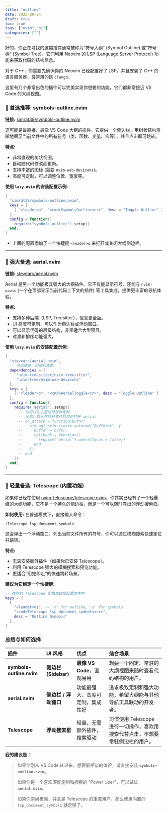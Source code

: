 ```yaml
---
title: "outline"
date: 2025-09-24
draft: true
toc: true
tags: ["nvim","oi"]
categories: [""]
---
```


好的，你正在寻找的这类插件通常被称为“符号大纲” (Symbol Outline) 或“符号树” (Symbol Tree)。它们利用 Neovim 的 LSP (Language Server Protocol) 功能来获取代码的结构信息。

对于 C++，你需要先确保你的 Neovim 已经配置好了 LSP，并且安装了 C++ 的语言服务器，最常用的是 `clangd`。

这里有几个非常出色的插件可以完美实现你想要的功能，它们都非常接近 VS Code 的大纲视图。

### 👑 首选推荐: symbols-outline.nvim

**链接:** [simrat39/symbols-outline.nvim](https://github.com/simrat39/symbols-outline.nvim)

这可能是最直接、最像 VS Code 大纲的插件。它提供一个侧边栏，用树状结构清晰地展示当前文件中的所有符号（类、函数、变量、宏等），并且点击即可跳转。

**特点:**

  * 非常直观的树状视图。
  * 自动随代码修改而更新。
  * 支持丰富的图标 (需要 `nvim-web-devicons`)。
  * 高度可定制，可以调整位置、宽度等。

**使用 `lazy.nvim` 的安装配置示例:**

```lua
{
  "simrat39/symbols-outline.nvim",
  keys = {
    { "<leader>o", "<cmd>SymbolsOutline<cr>", desc = "Toggle Outline" } 
  },
  config = function()
    require("symbols-outline").setup()
  end,
}
```

  * 上面的配置添加了一个快捷键 `<leader>o` 来打开或关闭大纲侧边栏。

-----

### 🚀 强大备选: aerial.nvim

**链接:** [stevearc/aerial.nvim](https://github.com/stevearc/aerial.nvim)

Aerial 是另一个功能极其强大的大纲插件。它不仅能显示符号，还能与 `nvim-navic` (一个在顶部显示当前代码上下文的插件) 等工具集成，提供更丰富的导航体验。

**特点:**

  * 支持多种后端（LSP, Treesitter），信息更全面。
  * UI 高度可定制，可以作为侧边栏或浮动窗口。
  * 可以显示代码的层级结构，非常适合大型项目。
  * 过滤和排序功能强大。

**使用 `lazy.nvim` 的安装配置示例:**

```lua
{
  "stevearc/aerial.nvim",
  -- 可选依赖，但强烈推荐
  dependencies = {
     "nvim-treesitter/nvim-treesitter",
     "nvim-tree/nvim-web-devicons"
  },
  keys = {
    { "<leader>o", "<cmd>AerialToggle<cr>", desc = "Toggle Outline" }
  },
  config = function()
    require('aerial').setup({
      -- 你可以在这里进行各种定制
      -- 比如，默认在打开文件时自动打开 aerial
      -- on_attach = function(bufnr)
      --   vim.api.nvim_create_autocmd("BufEnter", {
      --     buffer = bufnr,
      --     callback = function()
      --       require("aerial").open({focus = false})
      --     end
      --   })
      -- end
    })
  end,
}
```

-----

### 🚁 轻量备选: Telescope (内置功能)

如果你已经在使用 [nvim-telescope/telescope.nvim](https://github.com/nvim-telescope/telescope.nvim)，你其实已经有了一个轻量级的大纲功能，它不是一个持久的侧边栏，而是一个可以随时呼出的浮动搜索框。

**如何使用:**
在普通模式下，直接输入命令：

```
:Telescope lsp_document_symbols
```

这会弹出一个浮动窗口，列出当前文件所有的符号，你可以通过模糊搜索快速定位并跳转。

**特点:**

  * 无需安装额外插件（如果你已安装 Telescope）。
  * 利用 Telescope 强大的模糊搜索和预览功能。
  * 更适合“用完即走”的快速跳转场景。

**建议为它绑定一个快捷键:**

```lua
-- 在你的 Telescope 配置或键位配置文件中
keys = {
  { 
    "<leader>os", -- 'o' for outline, 's' for symbols
    "<cmd>Telescope lsp_document_symbols<cr>", 
    desc = "Outline Symbols" 
  },
}
```

### 总结与如何选择

| 插件 | UI 风格 | 优点 | 适合场景 |
| :--- | :--- | :--- | :--- |
| **symbols-outline.nvim** | **侧边栏 (Sidebar)** | **最像 VS Code**，直观易用 | 想要一个固定、常驻的大纲视图来随时查看代码结构的用户。 |
| **aerial.nvim** | **侧边栏 / 浮动窗口** | 功能最强大，高度可定制，集成性好 | 追求极致定制和强大功能，希望大纲能与其他导航工具联动的开发者。 |
| **Telescope** | **浮动搜索框** | 轻量，无需额外插件，搜索驱动 | 习惯使用 Telescope 进行一切操作，喜欢用搜索代替点击，不想要常驻侧边栏的用户。 |

**我的建议是：**

> 如果你刚从 VS Code 转过来，想要最相似的体验，请直接安装 **`symbols-outline.nvim`**。
>
> 如果你是一个喜欢深度定制和折腾的 "Power User"，可以试试 **`aerial.nvim`**。
>
> 如果你崇尚极简，并且是 Telescope 的重度用户，那么使用内置的 `lsp_document_symbols` 就足够了。